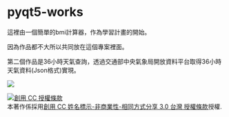 # pyqt5-works
這裡由一個簡單的bmi計算器，作為學習計畫的開始。

因為作品都不大所以共同放在這個專案裡面。

第二個作品是36小時天氣查詢，透過交通部中央氣象局開放資料平台取得36小時天氣資料(Json格式)實現。

<img src="https://scontent.ftpe7-2.fna.fbcdn.net/v/t1.0-9/76620526_833467753736142_1091725633752399872_o.jpg?_nc_cat=109&_nc_oc=AQm9_5Gkq6fGf8jAEZNXGYUyEL9hw5CC_aGUQBEnPN5WmezKJlARNVrwhJNW3vMvOCn91CQGPLLDHhRBY1DC-IyZ&_nc_ht=scontent.ftpe7-2.fna&oh=2e1a8f7e9a8b320443e04e1d61ef02c5&oe=5E1C4DB7"></img>



<a rel="license" href="http://creativecommons.org/licenses/by-nc-sa/3.0/tw/"><img alt="創用 CC 授權條款" style="border-width:0" src="https://i.creativecommons.org/l/by-nc-sa/3.0/tw/88x31.png" /></a><br />本著作係採用<a rel="license" href="http://creativecommons.org/licenses/by-nc-sa/3.0/tw/">創用 CC 姓名標示-非商業性-相同方式分享 3.0 台灣 授權條款</a>授權.

